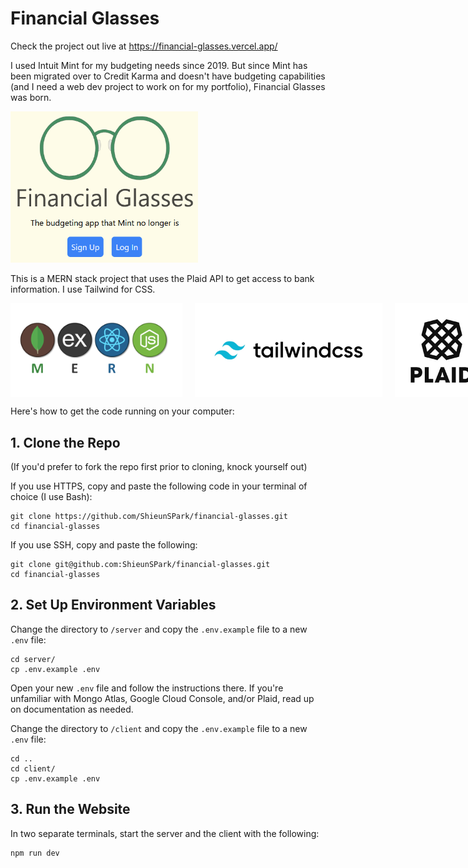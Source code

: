 # Financial Glasses

Check the project out live at https://financial-glasses.vercel.app/

I used Intuit Mint for my budgeting needs since 2019. But since Mint has been migrated over to Credit Karma and doesn't have budgeting capabilities (and I need a web dev project to work on for my portfolio), Financial Glasses was born.

<!-- ![Financial Glasses home page](client\src\assets\financial-glasses-home-screenshot.png) -->
<img src="client\src\assets\financial-glasses-home-screenshot.png" style="width: 300px;"/>

This is a MERN stack project that uses the Plaid API to get access to bank information. I use Tailwind for CSS.

<div style="display: flex; gap: 20px;">
    <img src="client\src\assets\MERN.png" style="height: 150px;"/>
    <img src="client\src\assets\tailwind.webp" style="height: 150px;"/>
    <img src="client\src\assets\plaid.png" style="height: 150px;"/>
</div>

Here's how to get the code running on your computer:

## 1. Clone the Repo

(If you'd prefer to fork the repo first prior to cloning, knock yourself out)

If you use HTTPS, copy and paste the following code in your terminal of choice (I use Bash):

```
git clone https://github.com/ShieunSPark/financial-glasses.git
cd financial-glasses
```

If you use SSH, copy and paste the following:

```
git clone git@github.com:ShieunSPark/financial-glasses.git
cd financial-glasses
```

## 2. Set Up Environment Variables

Change the directory to `/server` and copy the `.env.example` file to a new `.env` file:

```
cd server/
cp .env.example .env
```

Open your new `.env` file and follow the instructions there. If you're unfamiliar with Mongo Atlas, Google Cloud Console, and/or Plaid, read up on documentation as needed.

Change the directory to `/client` and copy the `.env.example` file to a new `.env` file:

```
cd ..
cd client/
cp .env.example .env
```

## 3. Run the Website

In two separate terminals, start the server and the client with the following:

```
npm run dev
```
